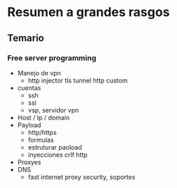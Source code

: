 # Resumen a grandes rasgos

## Temario

### Free server programming

- Manejo de vpn
  + http injector
  tls tunnel
  http custom
- cuentas
  + ssh
  + ssl
  + vsp, servidor vpn
- Host / Ip / domain
- Payload
  + http/https
  + formulas
  + estruturar paoload
  + inyecciones crlf http
- Proxyes
- DNS
  + fast internet proxy security, soportes
